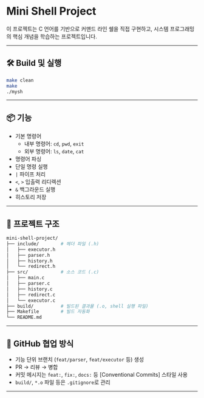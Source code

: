 # Mini Shell Project

이 프로젝트는 C 언어를 기반으로 커맨드 라인 쉘을 직접 구현하고, 시스템 프로그래밍의 핵심 개념을 학습하는 프로젝트입니다.

---

## 🛠 Build 및 실행

```bash
make clean
make
./mysh
```

---

## 📦 기능
- 기본 명령어
  - 내부 명령어: `cd`, `pwd`, `exit`
  - 외부 명령어: `ls`, `date`, `cat`
- 명령어 파싱
- 단일 명령 실행
- `|` 파이프 처리
- `<`, `>` 입출력 리디렉션
- `&` 백그라운드 실행
- 히스토리 저장

---

## 📁 프로젝트 구조

```bash
mini-shell-project/
├── include/        # 헤더 파일 (.h)
│   ├── executor.h
│   ├── parser.h
│   ├── history.h
│   └── redirect.h
├── src/            # 소스 코드 (.c)
│   ├── main.c
│   ├── parser.c
│   ├── history.c
│   ├── redirect.c
│   └── executor.c
├── build/          # 빌드된 결과물 (.o, shell 실행 파일)
├── Makefile        # 빌드 자동화
└── README.md
```

---

## 🤝 GitHub 협업 방식

- 기능 단위 브랜치 (`feat/parser`, `feat/executor` 등) 생성
- PR → 리뷰 → 병합
- 커밋 메시지는 `feat:`, `fix:`, `docs:` 등 [Conventional Commits] 스타일 사용
- `build/`, `*.o` 파일 등은 `.gitignore`로 관리

---